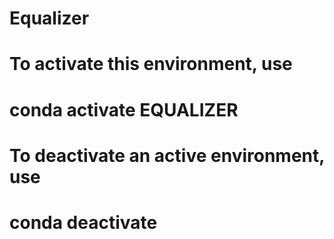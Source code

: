 # Equalizer

# To activate this environment, use
#
#    conda activate EQUALIZER
#
# To deactivate an active environment, use
#
#     conda deactivate

